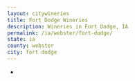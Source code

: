 ```yaml
---
layout: citywineries
title: Fort Dodge Wineries
description: Wineries in Fort Dodge, IA
permalink: /ia/webster/fort-dodge/
state: ia
county: webster
city: fort dodge
---
```

-
